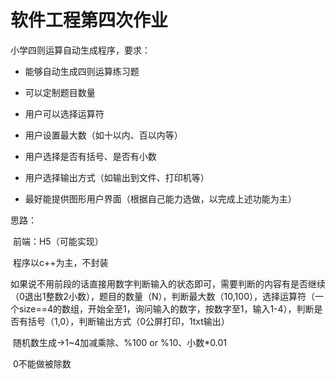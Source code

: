 # **软件工程第四次作业**

小学四则运算自动生成程序，要求：

- 能够自动生成四则运算练习题

- 可以定制题目数量

- 用户可以选择运算符

- 用户设置最大数（如十以内、百以内等）

- 用户选择是否有括号、是否有小数

- 用户选择输出方式（如输出到文件、打印机等）

- 最好能提供图形用户界面（根据自己能力选做，以完成上述功能为主）

  

思路：

​	前端：H5（可能实现）

​	程序以c++为主，不封装

​	如果说不用前段的话直接用数字判断输入的状态即可，需要判断的内容有是否继续（0退出1整数2小数），题目的数量（N），判断最大数（10,100），选择运算符（一个size==4的数组，开始全至1，询问输入的数字，按数字至1，输入1-4），判断是否有括号（1,0），判断输出方式（0公屏打印，1txt输出）

​	随机数生成->1~4加减乘除、%100 or %10、小数*0.01

​	0不能做被除数